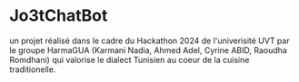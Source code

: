# Jo3tChatBot
un projet réalisé dans le cadre du Hackathon 2024 de l'univerisité UVT par le groupe HarmaGUA (Karmani Nadia, Ahmed Adel, Cyrine ABID, Raoudha Romdhani) qui valorise le dialect Tunisien au coeur de la cuisine traditionelle.

